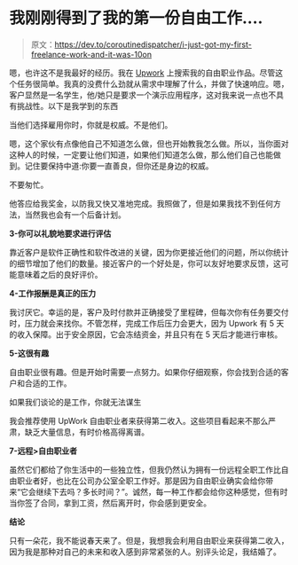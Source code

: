 # 我刚刚得到了我的第一份自由工作....

> 原文：<https://dev.to/coroutinedispatcher/i-just-got-my-first-freelance-work-and-it-was-10on>

嗯，也许这不是我最好的经历。我在 [Upwork](https://www.upwork.com/) 上搜索我的自由职业作品。尽管这个任务很简单。我真的没费什么劲就从需求中理解了什么，并做了快速响应。嗯，客户显然是一名学生，他/她只是要求一个演示应用程序，这对我来说一点也不具有挑战性。以下是我学到的东西

当他们选择雇用你时，你就是权威。不是他们。

嗯，这个家伙有点像他自己不知道怎么做，但也开始教我怎么做。所以，当你面对这种人的时候，一定要让他们知道，如果他们知道怎么做，那么他们自己也能做到。记住要保持中道:你要一直善良，但你还是身边的权威。

不要匆忙。

他答应给我奖金，以防我又快又准地完成。我照做了，但是如果我找不到任何方法，当然我也会有一个后备计划。

**3-你可以礼貌地要求进行评估**

靠近客户是软件正确性和软件改进的关键，因为你更接近他们的问题，所以你统计的细节增加了他们的数量。接近客户的一个好处是，你可以友好地要求反馈，这可能意味着之后的良好评价。

**4-工作报酬是真正的压力**

我讨厌它。幸运的是，客户及时付款并正确接受了里程碑，但每次你有任务要交付时，压力就会来找你。不管怎样，完成工作后压力会更大，因为 Upwork 有 5 天的收入保障。出于安全原因，它会冻结资金，并且只有在 5 天后才能进行审核。

**5-这很有趣**

自由职业很有趣。但是开始时需要一点努力。如果你仔细观察，你会找到合适的客户和合适的工作。

如果我们谈论的是工作，你就无法谋生

我会推荐使用 UpWork 自由职业者来获得第二收入。这些项目看起来不那么严肃，缺乏大量信息，有时价格高得离谱。

**7-远程>自由职业者**

虽然它们都给了你生活中的一些独立性，但我仍然认为拥有一份远程全职工作比自由职业者好，也比在公司办公室全职工作好。那是因为自由职业确实会给你带来“它会继续下去吗？多长时间？”。诚然，每一种工作都会给你这种感觉，但有时当你签了合同，拿到工资，然后离开时，你会感到更安全。

**结论**

只有一朵花，我不能说春天来了。但是，我想我会利用自由职业来获得第二收入，因为我是那种对自己的未来和收入感到非常紧张的人。别评头论足，我结婚了。
